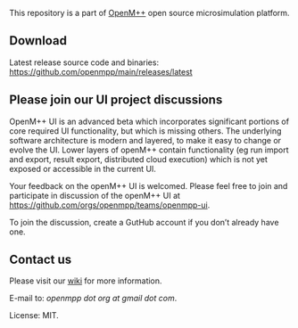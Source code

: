 This repository is a part of [OpenM++](http://www.openmpp.org/) open source microsimulation platform.

## Download

Latest release source code and binaries: <https://github.com/openmpp/main/releases/latest>

## Please join our UI project discussions

OpenM++ UI is an advanced beta which incorporates significant portions of core required UI functionality, but which is missing others.  The underlying software architecture is modern and layered, to make it easy to change or evolve the UI. Lower layers of openM++ contain functionality (eg run import and export, result export, distributed cloud execution) which is not yet exposed or accessible in the current UI.

Your feedback on the openM++ UI is welcomed. Please feel free to join and participate in discussion of the openM++ UI at <https://github.com/orgs/openmpp/teams/openmpp-ui>. 

To join the discussion, create a GutHub account if you don’t already have one.

## Contact us

Please visit our [wiki](https://ompp.sourceforge.io/wiki/) for more information.

E-mail to: _openmpp dot org at gmail dot com_.

License: MIT.
